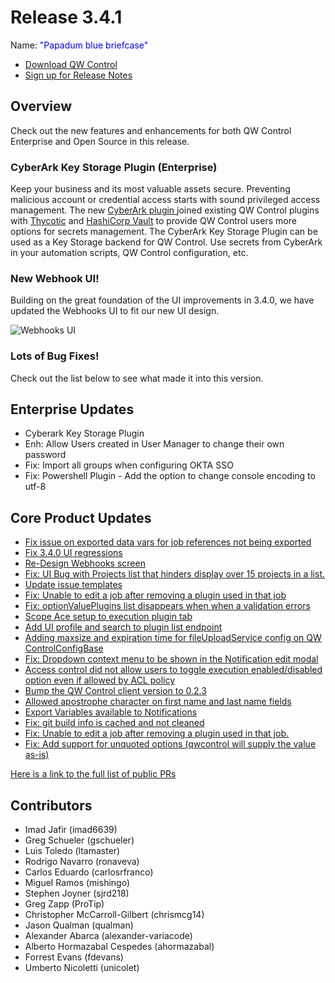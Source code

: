 # Release 3.4.1

Name: <span style="color: blue"><span class="glyphicon glyphicon-briefcase"></span> "Papadum blue briefcase"</span>

- [Download QW Control](https://download.qwcontrol.com/)
- [Sign up for Release Notes](https://www.qwcontrol.com/release-notes-signup)

## Overview
Check out the new features and enhancements for both QW Control Enterprise and Open Source in this release.

### CyberArk Key Storage Plugin (Enterprise)

Keep your business and its most valuable assets secure. Preventing malicious account or credential access starts with sound privileged access management. The new [CyberArk plugin ](/administration/security/storage-plugins/cyberark-storage.md)joined existing QW Control plugins with [Thycotic](/administration/security/storage-plugins/thycotic-storage.md) and [HashiCorp Vault](/administration/security/storage-plugins/vault.md) to provide QW Control users more options for secrets management. The CyberArk Key Storage Plugin can be used as a Key Storage backend for QW Control. Use secrets from CyberArk in your automation scripts, QW Control configuration, etc.

### New Webhook UI!  

Building on the great foundation of the UI improvements in 3.4.0, we have updated the Webhooks UI to fit our new UI design.

![Webhooks UI](@assets/img/relnotes-341-webhooksui.gif)

### Lots of Bug Fixes!

Check out the list below to see what made it into this version.

## Enterprise Updates

* Cyberark Key Storage Plugin
* Enh: Allow Users created in User Manager to change their own password
* Fix: Import all groups when configuring OKTA SSO
* Fix: Powershell Plugin - Add the option to change console encoding to utf-8


## Core Product Updates

* [Fix issue on exported data vars for job references not being exported](https://github.com/qwcontrol/qwcontrol/pull/7143)
* [Fix 3.4.0 UI regressions](https://github.com/qwcontrol/qwcontrol/pull/7140)
* [Re-Design Webhooks screen](https://github.com/qwcontrol/qwcontrol/pull/7134)
* [Fix: UI Bug with Projects list that hinders display over 15 projects in a list.](https://github.com/qwcontrol/qwcontrol/pull/7133)
* [Update issue templates](https://github.com/qwcontrol/qwcontrol/pull/7129)
* [Fix: Unable to edit a job after removing a plugin used in that job](https://github.com/qwcontrol/qwcontrol/pull/7126)
* [Fix: optionValuePlugins list disappears when when a validation errors](https://github.com/qwcontrol/qwcontrol/pull/7121)
* [Scope Ace setup to execution plugin tab](https://github.com/qwcontrol/qwcontrol/pull/7120)
* [Add UI profile and search to plugin list endpoint](https://github.com/qwcontrol/qwcontrol/pull/7118)
* [Adding maxsize and expiration time for fileUploadService config on QW ControlConfigBase](https://github.com/qwcontrol/qwcontrol/pull/7115)
* [Fix: Dropdown context menu to be shown in the Notification edit modal](https://github.com/qwcontrol/qwcontrol/pull/7108)
* [Access control did not allow users to toggle execution enabled/disabled option even if allowed by ACL policy](https://github.com/qwcontrol/qwcontrol/pull/7095)
* [Bump the QW Control client version to 0.2.3](https://github.com/qwcontrol/qwcontrol/pull/7093)
* [Allowed apostrophe character on first name and last name fields](https://github.com/qwcontrol/qwcontrol/pull/7060)
* [Export Variables available to Notifications](https://github.com/qwcontrol/qwcontrol/pull/7045)
* [Fix: git build info is cached and not cleaned](https://github.com/qwcontrol/qwcontrol/pull/7021)
* [Fix: Unable to edit a job after removing a plugin used in that job.](https://github.com/qwcontrol/qwcontrol/pull/7009)
* [Fix: Add support for unquoted options (qwcontrol will supply the value as-is)](https://github.com/qwcontrol/qwcontrol/pull/6823)


[Here is a link to the full list of public PRs](https://github.com/qwcontrol/qwcontrol/pulls?q=is%3Apr+milestone%3A3.4.1+is%3Aclosed)

## Contributors

* Imad Jafir (imad6639)
* Greg Schueler (gschueler)
* Luis Toledo (ltamaster)
* Rodrigo Navarro (ronaveva)
* Carlos Eduardo (carlosrfranco)
* Miguel Ramos (mishingo)
* Stephen Joyner (sjrd218)
* Greg Zapp (ProTip)
* Christopher McCarroll-Gilbert (chrismcg14)
* Jason Qualman (qualman)
* Alexander Abarca (alexander-variacode)
* Alberto Hormazabal Cespedes (ahormazabal)
* Forrest Evans (fdevans)
* Umberto Nicoletti (unicolet)
